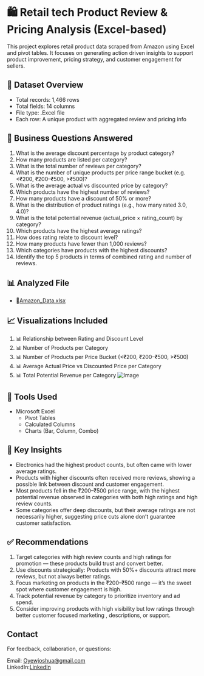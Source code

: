 # 🛍  Retail tech Product Review & Pricing Analysis (Excel-based)

This project explores retail product data scraped from Amazon using Excel and pivot tables. It focuses on generating action driven insights to support product improvement, pricing strategy, and customer engagement for sellers.


## 📁 Dataset Overview

- Total records: 1,466 rows  
- Total fields: 14 columns  
- File type: .Excel file  
- Each row: A unique product with aggregated review and pricing info


## 🧠 Business Questions Answered

1. What is the average discount percentage by product category?
2. How many products are listed per category?
3. What is the total number of reviews per category?
4. What is the number of unique products per price range bucket (e.g. <₹200, ₹200–₹500, >₹500)?
5. What is the average actual vs discounted price by category?
6. Which products have the highest number of reviews?
7. How many products have a discount of 50% or more?
8. What is the distribution of product ratings (e.g., how many rated 3.0, 4.0)?
9. What is the total potential revenue (actual_price × rating_count) by category?
10. Which products have the highest average ratings?
11. How does rating relate to discount level?
12. How many products have fewer than 1,000 reviews?
13. Which categories have products with the highest discounts?
14. Identify the top 5 products in terms of combined rating and number of reviews.

## 📊 Analyzed File

- 📄[Amazon_Data.xlsx](https://github.com/OyewoleJoshua/Customer-Product-Review-Insights/blob/main/Amazon_Data.xlsx)


## 📈 Visualizations Included

1. 📊 Relationship between Rating and Discount Level  
2. 📊 Number of Products per Category  
3. 📊 Number of Products per Price Bucket (<₹200, ₹200–₹500, >₹500)  
4. 📊 Average Actual Price vs Discounted Price per Category  
5. 📊 Total Potential Revenue per Category
   ![Image](https://github.com/user-attachments/assets/70804b22-4c16-4bf6-b3fb-02b31159c9f3)



## 🧰 Tools Used

- Microsoft Excel  
  - Pivot Tables  
  - Calculated Columns  
  - Charts (Bar, Column, Combo)



## 📌 Key Insights

- Electronics had the highest product counts, but often came with lower average ratings.
- Products with higher discounts often received more reviews, showing a possible link between discount and customer engagement.
- Most products fell in the ₹200–₹500 price range, with the highest potential revenue observed in categories with both high ratings and high review counts.
- Some categories offer deep discounts, but their average ratings are not necessarily higher, suggesting price cuts alone don’t guarantee customer satisfaction.


## ✅ Recommendations

1. Target categories with high review counts and high ratings for promotion — these products build trust and convert better.
2. Use discounts strategically: Products with 50%+ discounts attract more reviews, but not always better ratings.
3. Focus marketing on products in the ₹200–₹500 range — it’s the sweet spot where customer engagement is high.
4. Track potential revenue by category to prioritize inventory and ad spend.
5. Consider improving products with high visibility but low ratings through better customer focused marketing , descriptions, or support.

## Contact

For feedback, collaboration, or questions:

Email: Oyewjoshua@gmail.com  
LinkedIn:[LinkedIn](https://www.linkedin.com/in/joshuaoluwafemioyewole)
